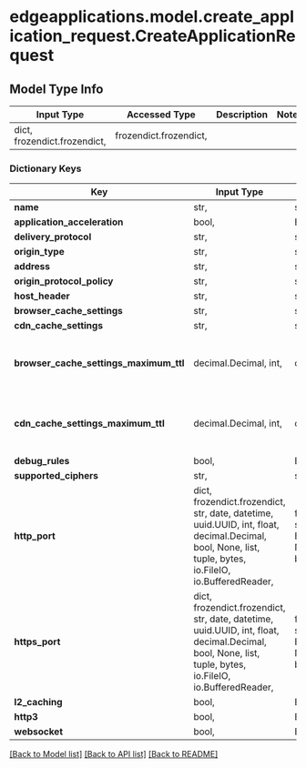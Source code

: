 # edgeapplications.model.create_application_request.CreateApplicationRequest

## Model Type Info
Input Type | Accessed Type | Description | Notes
------------ | ------------- | ------------- | -------------
dict, frozendict.frozendict,  | frozendict.frozendict,  |  | 

### Dictionary Keys
Key | Input Type | Accessed Type | Description | Notes
------------ | ------------- | ------------- | ------------- | -------------
**name** | str,  | str,  |  | 
**application_acceleration** | bool,  | BoolClass,  |  | [optional] 
**delivery_protocol** | str,  | str,  |  | [optional] 
**origin_type** | str,  | str,  |  | [optional] 
**address** | str,  | str,  |  | [optional] 
**origin_protocol_policy** | str,  | str,  |  | [optional] 
**host_header** | str,  | str,  |  | [optional] 
**browser_cache_settings** | str,  | str,  |  | [optional] 
**cdn_cache_settings** | str,  | str,  |  | [optional] 
**browser_cache_settings_maximum_ttl** | decimal.Decimal, int,  | decimal.Decimal,  |  | [optional] value must be a 64 bit integer
**cdn_cache_settings_maximum_ttl** | decimal.Decimal, int,  | decimal.Decimal,  |  | [optional] value must be a 64 bit integer
**debug_rules** | bool,  | BoolClass,  |  | [optional] 
**supported_ciphers** | str,  | str,  |  | [optional] 
**http_port** | dict, frozendict.frozendict, str, date, datetime, uuid.UUID, int, float, decimal.Decimal, bool, None, list, tuple, bytes, io.FileIO, io.BufferedReader,  | frozendict.frozendict, str, decimal.Decimal, BoolClass, NoneClass, tuple, bytes, FileIO |  | [optional] 
**https_port** | dict, frozendict.frozendict, str, date, datetime, uuid.UUID, int, float, decimal.Decimal, bool, None, list, tuple, bytes, io.FileIO, io.BufferedReader,  | frozendict.frozendict, str, decimal.Decimal, BoolClass, NoneClass, tuple, bytes, FileIO |  | [optional] 
**l2_caching** | bool,  | BoolClass,  |  | [optional] 
**http3** | bool,  | BoolClass,  |  | [optional] 
**websocket** | bool,  | BoolClass,  |  | [optional] 

[[Back to Model list]](../../README.md#documentation-for-models) [[Back to API list]](../../README.md#documentation-for-api-endpoints) [[Back to README]](../../README.md)

